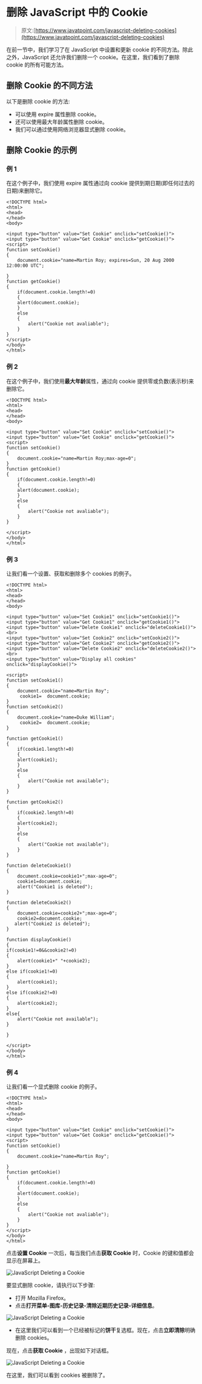 # 删除 JavaScript 中的 Cookie

> 原文:[https://www.javatpoint.com/javascript-deleting-cookies](https://www.javatpoint.com/javascript-deleting-cookies)

在前一节中，我们学习了在 JavaScript 中设置和更新 cookie 的不同方法。除此之外，JavaScript 还允许我们删除一个 cookie。在这里，我们看到了删除 cookie 的所有可能方法。

## 删除 Cookie 的不同方法

以下是删除 cookie 的方法:

*   可以使用 expire 属性删除 cookie。
*   还可以使用最大年龄属性删除 cookie。
*   我们可以通过使用网络浏览器显式删除 cookie。

## 删除 Cookie 的示例

### 例 1

在这个例子中，我们使用 expire 属性通过向 cookie 提供到期日期(即任何过去的日期)来删除它。

```
<!DOCTYPE html>
<html>
<head>
</head>
<body>

<input type="button" value="Set Cookie" onclick="setCookie()">
<input type="button" value="Get Cookie" onclick="getCookie()">
<script>
function setCookie() 
{
    document.cookie="name=Martin Roy; expires=Sun, 20 Aug 2000 12:00:00 UTC";

} 
function getCookie()
{
    if(document.cookie.length!=0)
    {
    alert(document.cookie);
    }
    else
    {
        alert("Cookie not avaliable");
    }
}
</script>
</body>
</html>

```

### 例 2

在这个例子中，我们使用**最大年龄**属性，通过向 cookie 提供零或负数(表示秒)来删除它。

```
<!DOCTYPE html>
<html>
<head>
</head>
<body>

<input type="button" value="Set Cookie" onclick="setCookie()">
<input type="button" value="Get Cookie" onclick="getCookie()">
<script>
function setCookie() 
{
    document.cookie="name=Martin Roy;max-age=0";
} 
function getCookie()
{
    if(document.cookie.length!=0)
    {
    alert(document.cookie);
    }
    else
    {
        alert("Cookie not avaliable");
    }
}

</script>
</body>
</html>

```

### 例 3

让我们看一个设置、获取和删除多个 cookies 的例子。

```
<!DOCTYPE html>
<html>
<head>
</head>
<body>

<input type="button" value="Set Cookie1" onclick="setCookie1()">
<input type="button" value="Get Cookie1" onclick="getCookie1()">
<input type="button" value="Delete Cookie1" onclick="deleteCookie1()">
<br>
<input type="button" value="Set Cookie2" onclick="setCookie2()">
<input type="button" value="Get Cookie2" onclick="getCookie2()">
<input type="button" value="Delete Cookie2" onclick="deleteCookie2()">
<br>
<input type="button" value="Display all cookies" onclick="displayCookie()">

<script>
function setCookie1() 
{
    document.cookie="name=Martin Roy";
     cookie1=  document.cookie;
} 
function setCookie2() 
{
    document.cookie="name=Duke William";
     cookie2=  document.cookie;
} 

function getCookie1()
{
    if(cookie1.length!=0)
    {
    alert(cookie1);
    }
    else
    {
        alert("Cookie not available");
    }
}

function getCookie2()
{
    if(cookie2.length!=0)
    {
    alert(cookie2);
    }
    else
    {
        alert("Cookie not available");
    }
}

function deleteCookie1()
{
    document.cookie=cookie1+";max-age=0";
    cookie1=document.cookie;
    alert("Cookie1 is deleted");
}

function deleteCookie2()
{
    document.cookie=cookie2+";max-age=0";
    cookie2=document.cookie;
   alert("Cookie2 is deleted");
}

function displayCookie()
{
if(cookie1!=0&&cookie2!=0)
{
    alert(cookie1+" "+cookie2);
}
else if(cookie1!=0)
{
    alert(cookie1);
}
else if(cookie2!=0)
{
    alert(cookie2);
}
else{
    alert("Cookie not available");
}

}

</script>
</body>
</html>

```

### 例 4

让我们看一个显式删除 cookie 的例子。

```
<!DOCTYPE html>
<html>
<head>
</head>
<body>

<input type="button" value="Set Cookie" onclick="setCookie()">
<input type="button" value="Get Cookie" onclick="getCookie()">
<script>
function setCookie() 
{
    document.cookie="name=Martin Roy";

} 
function getCookie()
{
    if(document.cookie.length!=0)
    {
    alert(document.cookie);
    }
    else
    {
        alert("Cookie not avaliable");
    }
}
</script>
</body>
</html>

```

点击**设置 Cookie** 一次后，每当我们点击**获取 Cookie** 时，Cookie 的键和值都会显示在屏幕上。

![JavaScript Deleting a Cookie](../Images/f788af2c603c8f3a32052706c0350d4b.png)

要显式删除 cookie，请执行以下步骤:

*   打开 Mozilla Firefox。
*   点击**打开菜单-图库-历史记录-清除近期历史记录-详细信息**。

![JavaScript Deleting a Cookie](../Images/5d34243c68fd0dbb8c96e3efec207538.png)

*   在这里我们可以看到一个已经被标记的**饼干**复选框。现在，点击**立即清除**明确删除 cookies。

现在，点击**获取 Cookie** ，出现如下对话框。

![JavaScript Deleting a Cookie](../Images/60269fbb835874abe8ae66686fafc23e.png)

在这里，我们可以看到 cookies 被删除了。